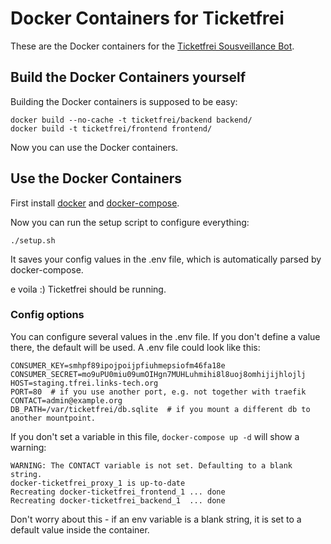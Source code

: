 # Docker Containers for Ticketfrei

These are the Docker containers for the [Ticketfrei Sousveillance Bot](https://github.com/ticketfrei/ticketfrei).

## Build the Docker Containers yourself

Building the Docker containers is supposed to be easy:

```
docker build --no-cache -t ticketfrei/backend backend/
docker build -t ticketfrei/frontend frontend/
```

Now you can use the Docker containers.

## Use the Docker Containers

First install [docker](https://docs.docker.com/install/#server) and [docker-compose](https://docs.docker.com/compose/install/).

Now you can run the setup script to configure everything:

```
./setup.sh
```

It saves your config values in the .env file, which is automatically parsed by
docker-compose.

e voila :) Ticketfrei should be running.

### Config options

You can configure several values in the .env file. If you don't define a value
there, the default will be used. A .env file could look like this:

```
CONSUMER_KEY=smhpf89ipojpoijpfiuhmepsiofm46fa18e
CONSUMER_SECRET=mo9uPU0miu09umOIHgn7MUHLuhmihi8l8uoj8omhijijhlojlj
HOST=staging.tfrei.links-tech.org
PORT=80  # if you use another port, e.g. not together with traefik
CONTACT=admin@example.org
DB_PATH=/var/ticketfrei/db.sqlite  # if you mount a different db to another mountpoint.
```

If you don't set a variable in this file, `docker-compose up -d` will show a
warning:

```
WARNING: The CONTACT variable is not set. Defaulting to a blank string.
docker-ticketfrei_proxy_1 is up-to-date
Recreating docker-ticketfrei_frontend_1 ... done
Recreating docker-ticketfrei_backend_1  ... done
```

Don't worry about this - if an env variable is a blank string, it is set to a
default value inside the container.


